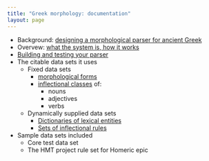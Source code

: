 ```yaml
---
title: "Greek morphology: documentation"
layout: page
---
```



- Background: [designing a morphological parser for ancient Greek](background)
- Overvew: [what the system is, how it works](overview)
- [Building and testing your parser](building)
- The citable data sets it uses
    - Fixed data sets
        - [morphological forms](forms)
        - [inflectional classes](inflection) of:
            - nouns
            - adjectives
            - verbs
    - Dynamically supplied data sets
        - [Dictionaries of lexical entities](dictionaries)
        - [Sets of inflectional rules](rules)
- Sample data sets included
    - Core test data set
    - The HMT project rule set for Homeric epic
